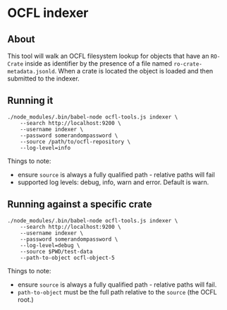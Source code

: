 # OCFL indexer

## About

This tool will walk an OCFL filesystem lookup for objects that have an `RO-Crate` inside as identifier by the presence of a
file named `ro-crate-metadata.jsonld`. When a crate is located the object is loaded and then submitted to the indexer.

## Running it

```
./node_modules/.bin/babel-node ocfl-tools.js indexer \
    --search http://localhost:9200 \
    --username indexer \
    --password somerandompassword \
    --source /path/to/ocfl-repository \
    --log-level=info
```

Things to note:

-   ensure `source` is always a fully qualified path - relative paths will fail
-   supported log levels: debug, info, warn and error. Default is warn.

## Running against a specific crate

```
./node_modules/.bin/babel-node ocfl-tools.js indexer \
    --search http://localhost:9200 \
    --username indexer \
    --password somerandompassword \
    --log-level=debug \
    --source $PWD/test-data
    --path-to-object ocfl-object-5
```

Things to note:

-   ensure `source` is always a fully qualified path - relative paths will fail.
-   `path-to-object` must be the full path relative to the `source` (the OCFL root.)
